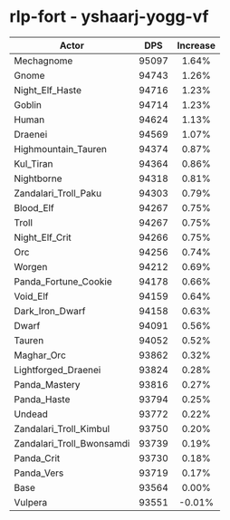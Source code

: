 # rlp-fort - yshaarj-yogg-vf
| Actor | DPS | Increase |
|---|:---:|:---:|
|Mechagnome|95097|1.64%|
|Gnome|94743|1.26%|
|Night_Elf_Haste|94716|1.23%|
|Goblin|94714|1.23%|
|Human|94624|1.13%|
|Draenei|94569|1.07%|
|Highmountain_Tauren|94374|0.87%|
|Kul_Tiran|94364|0.86%|
|Nightborne|94318|0.81%|
|Zandalari_Troll_Paku|94303|0.79%|
|Blood_Elf|94267|0.75%|
|Troll|94267|0.75%|
|Night_Elf_Crit|94266|0.75%|
|Orc|94256|0.74%|
|Worgen|94212|0.69%|
|Panda_Fortune_Cookie|94178|0.66%|
|Void_Elf|94159|0.64%|
|Dark_Iron_Dwarf|94158|0.63%|
|Dwarf|94091|0.56%|
|Tauren|94052|0.52%|
|Maghar_Orc|93862|0.32%|
|Lightforged_Draenei|93824|0.28%|
|Panda_Mastery|93816|0.27%|
|Panda_Haste|93794|0.25%|
|Undead|93772|0.22%|
|Zandalari_Troll_Kimbul|93750|0.20%|
|Zandalari_Troll_Bwonsamdi|93739|0.19%|
|Panda_Crit|93730|0.18%|
|Panda_Vers|93719|0.17%|
|Base|93564|0.00%|
|Vulpera|93551|-0.01%|
